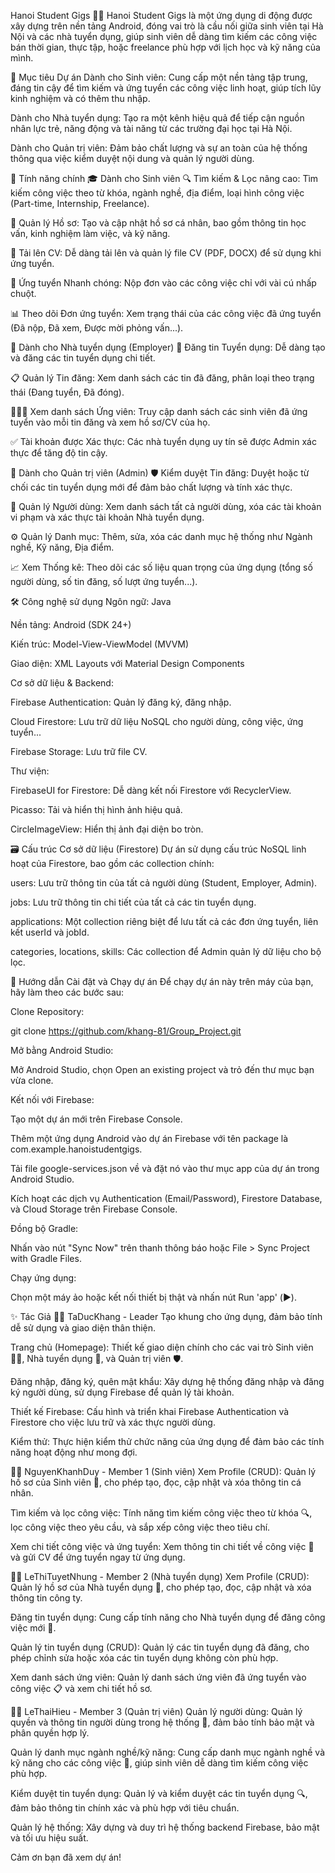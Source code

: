 
Hanoi Student Gigs 💼✨
Hanoi Student Gigs là một ứng dụng di động được xây dựng trên nền tảng Android, đóng vai trò là cầu nối giữa sinh viên tại Hà Nội và các nhà tuyển dụng, giúp sinh viên dễ dàng tìm kiếm các công việc bán thời gian, thực tập, hoặc freelance phù hợp với lịch học và kỹ năng của mình.

🎯 Mục tiêu Dự án
Dành cho Sinh viên: Cung cấp một nền tảng tập trung, đáng tin cậy để tìm kiếm và ứng tuyển các công việc linh hoạt, giúp tích lũy kinh nghiệm và có thêm thu nhập.

Dành cho Nhà tuyển dụng: Tạo ra một kênh hiệu quả để tiếp cận nguồn nhân lực trẻ, năng động và tài năng từ các trường đại học tại Hà Nội.

Dành cho Quản trị viên: Đảm bảo chất lượng và sự an toàn của hệ thống thông qua việc kiểm duyệt nội dung và quản lý người dùng.

🚀 Tính năng chính
🎓 Dành cho Sinh viên
🔍 Tìm kiếm & Lọc nâng cao: Tìm kiếm công việc theo từ khóa, ngành nghề, địa điểm, loại hình công việc (Part-time, Internship, Freelance).

📄 Quản lý Hồ sơ: Tạo và cập nhật hồ sơ cá nhân, bao gồm thông tin học vấn, kinh nghiệm làm việc, và kỹ năng.

📁 Tải lên CV: Dễ dàng tải lên và quản lý file CV (PDF, DOCX) để sử dụng khi ứng tuyển.

💼 Ứng tuyển Nhanh chóng: Nộp đơn vào các công việc chỉ với vài cú nhấp chuột.

📊 Theo dõi Đơn ứng tuyển: Xem trạng thái của các công việc đã ứng tuyển (Đã nộp, Đã xem, Được mời phỏng vấn...).

🏢 Dành cho Nhà tuyển dụng (Employer)
📝 Đăng tin Tuyển dụng: Dễ dàng tạo và đăng các tin tuyển dụng chi tiết.

📋 Quản lý Tin đăng: Xem danh sách các tin đã đăng, phân loại theo trạng thái (Đang tuyển, Đã đóng).

🧑‍🤝‍🧑 Xem danh sách Ứng viên: Truy cập danh sách các sinh viên đã ứng tuyển vào mỗi tin đăng và xem hồ sơ/CV của họ.

✅ Tài khoản được Xác thực: Các nhà tuyển dụng uy tín sẽ được Admin xác thực để tăng độ tin cậy.

👑 Dành cho Quản trị viên (Admin)
🛡️ Kiểm duyệt Tin đăng: Duyệt hoặc từ chối các tin tuyển dụng mới để đảm bảo chất lượng và tính xác thực.

👤 Quản lý Người dùng: Xem danh sách tất cả người dùng, xóa các tài khoản vi phạm và xác thực tài khoản Nhà tuyển dụng.

⚙️ Quản lý Danh mục: Thêm, sửa, xóa các danh mục hệ thống như Ngành nghề, Kỹ năng, Địa điểm.

📈 Xem Thống kê: Theo dõi các số liệu quan trọng của ứng dụng (tổng số người dùng, số tin đăng, số lượt ứng tuyển...).

🛠️ Công nghệ sử dụng
Ngôn ngữ: Java

Nền tảng: Android (SDK 24+)

Kiến trúc: Model-View-ViewModel (MVVM)

Giao diện: XML Layouts với Material Design Components

Cơ sở dữ liệu & Backend:

Firebase Authentication: Quản lý đăng ký, đăng nhập.

Cloud Firestore: Lưu trữ dữ liệu NoSQL cho người dùng, công việc, ứng tuyển...

Firebase Storage: Lưu trữ file CV.

Thư viện:

FirebaseUI for Firestore: Dễ dàng kết nối Firestore với RecyclerView.

Picasso: Tải và hiển thị hình ảnh hiệu quả.

CircleImageView: Hiển thị ảnh đại diện bo tròn.

🗃️ Cấu trúc Cơ sở dữ liệu (Firestore)
Dự án sử dụng cấu trúc NoSQL linh hoạt của Firestore, bao gồm các collection chính:

users: Lưu trữ thông tin của tất cả người dùng (Student, Employer, Admin).

jobs: Lưu trữ thông tin chi tiết của tất cả các tin tuyển dụng.

applications: Một collection riêng biệt để lưu tất cả các đơn ứng tuyển, liên kết userId và jobId.

categories, locations, skills: Các collection để Admin quản lý dữ liệu cho bộ lọc.

🏁 Hướng dẫn Cài đặt và Chạy dự án
Để chạy dự án này trên máy của bạn, hãy làm theo các bước sau:

Clone Repository:

git clone https://github.com/khang-81/Group_Project.git

Mở bằng Android Studio:

Mở Android Studio, chọn Open an existing project và trỏ đến thư mục bạn vừa clone.

Kết nối với Firebase:

Tạo một dự án mới trên Firebase Console.

Thêm một ứng dụng Android vào dự án Firebase với tên package là com.example.hanoistudentgigs.

Tải file google-services.json về và đặt nó vào thư mục app của dự án trong Android Studio.

Kích hoạt các dịch vụ Authentication (Email/Password), Firestore Database, và Cloud Storage trên Firebase Console.

Đồng bộ Gradle:

Nhấn vào nút "Sync Now" trên thanh thông báo hoặc File > Sync Project with Gradle Files.

Chạy ứng dụng:

Chọn một máy ảo hoặc kết nối thiết bị thật và nhấn nút Run 'app' (▶️).

✨ Tác Giả
👨‍💻 TaDucKhang - Leader
Tạo khung cho ứng dụng, đảm bảo tính dễ sử dụng và giao diện thân thiện.

Trang chủ (Homepage): Thiết kế giao diện chính cho các vai trò Sinh viên 👨‍🎓, Nhà tuyển dụng 💼, và Quản trị viên 🛡️.

Đăng nhập, đăng ký, quên mật khẩu: Xây dựng hệ thống đăng nhập và đăng ký người dùng, sử dụng Firebase để quản lý tài khoản.

Thiết kế Firebase: Cấu hình và triển khai Firebase Authentication và Firestore cho việc lưu trữ và xác thực người dùng.

Kiểm thử: Thực hiện kiểm thử chức năng của ứng dụng để đảm bảo các tính năng hoạt động như mong đợi. 

👩‍💻 NguyenKhanhDuy - Member 1 (Sinh viên)
Xem Profile (CRUD): Quản lý hồ sơ của Sinh viên 📜, cho phép tạo, đọc, cập nhật và xóa thông tin cá nhân.

Tìm kiếm và lọc công việc: Tính năng tìm kiếm công việc theo từ khóa 🔍, lọc công việc theo yêu cầu, và sắp xếp công việc theo tiêu chí.

Xem chi tiết công việc và ứng tuyển: Xem thông tin chi tiết về công việc 💼 và gửi CV để ứng tuyển ngay từ ứng dụng.

👨‍💻 LeThiTuyetNhung - Member 2 (Nhà tuyển dụng)
Xem Profile (CRUD): Quản lý hồ sơ của Nhà tuyển dụng 🏢, cho phép tạo, đọc, cập nhật và xóa thông tin công ty.

Đăng tin tuyển dụng: Cung cấp tính năng cho Nhà tuyển dụng để đăng công việc mới 📢.

Quản lý tin tuyển dụng (CRUD): Quản lý các tin tuyển dụng đã đăng, cho phép chỉnh sửa hoặc xóa các tin tuyển dụng không còn phù hợp.

Xem danh sách ứng viên: Quản lý danh sách ứng viên đã ứng tuyển vào công việc 📋 và xem chi tiết hồ sơ.

👨‍💻 LeThaiHieu - Member 3 (Quản trị viên)
Quản lý người dùng: Quản lý quyền và thông tin người dùng trong hệ thống 👥, đảm bảo tính bảo mật và phân quyền hợp lý.

Quản lý danh mục ngành nghề/kỹ năng: Cung cấp danh mục ngành nghề và kỹ năng cho các công việc 📑, giúp sinh viên dễ dàng tìm kiếm công việc phù hợp.

Kiểm duyệt tin tuyển dụng: Quản lý và kiểm duyệt các tin tuyển dụng 🔍, đảm bảo thông tin chính xác và phù hợp với tiêu chuẩn.

Quản lý hệ thống: Xây dựng và duy trì hệ thống backend Firebase, bảo mật và tối ưu hiệu suất.

Cảm ơn bạn đã xem dự án!